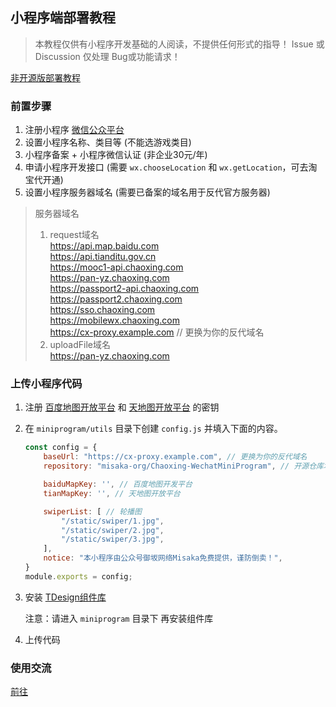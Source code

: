 ## 小程序端部署教程

> 本教程仅供有小程序开发基础的人阅读，不提供任何形式的指导！
> Issue 或 Discussion 仅处理 Bug或功能请求！

[非开源版部署教程](./no-open.md)

### 前置步骤

1. 注册小程序 [微信公众平台](https://mp.weixin.qq.com)
2. 设置小程序名称、类目等 (不能选游戏类目)
3. 小程序备案 + 小程序微信认证 (非企业30元/年)
4. 申请小程序开发接口 (需要 `wx.chooseLocation` 和 `wx.getLocation`，可去淘宝代开通)
5. 设置小程序服务器域名 (需要已备案的域名用于反代官方服务器)

> 服务器域名
> 1. request域名  
> https://api.map.baidu.com  
> https://api.tianditu.gov.cn  
> https://mooc1-api.chaoxing.com  
> https://pan-yz.chaoxing.com  
> https://passport2-api.chaoxing.com  
> https://passport2.chaoxing.com  
> https://sso.chaoxing.com  
> https://mobilewx.chaoxing.com  
> https://cx-proxy.example.com // 更换为你的反代域名  
> 2. uploadFile域名  
> https://pan-yz.chaoxing.com  

### 上传小程序代码

1. 注册 [百度地图开放平台](https://lbsyun.baidu.com) 和 [天地图开放平台](http://lbs.tianditu.gov.cn) 的密钥
2. 在 `miniprogram/utils` 目录下创建 `config.js` 并填入下面的内容。
	```js
	const config = {
		baseUrl: "https://cx-proxy.example.com", // 更换为你的反代域名
		repository: "misaka-org/Chaoxing-WechatMiniProgram", // 开源仓库地址

		baiduMapKey: '', // 百度地图开发平台
		tianMapKey: '', // 天地图开放平台

		swiperList: [ // 轮播图
			"/static/swiper/1.jpg",
			"/static/swiper/2.jpg",
			"/static/swiper/3.jpg",
		],
		notice: "本小程序由公众号御坂网络Misaka免费提供，谨防倒卖！",
	}
	module.exports = config;
	```
3. 安装 [TDesign组件库](https://tdesign.tencent.com/miniprogram/getting-started)
   
   注意：请进入 `miniprogram` 目录下 再安装组件库

4. 上传代码

### 使用交流

[前往](https://github.com/misaka-org/Chaoxing-MiniProgram#concat)